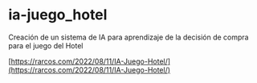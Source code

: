 # ia-juego_hotel
Creación de un sistema de IA para aprendizaje de la decisión de compra para el juego del Hotel

[https://rarcos.com/2022/08/11/IA-Juego-Hotel/](https://rarcos.com/2022/08/11/IA-Juego-Hotel/)

